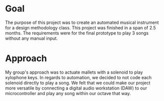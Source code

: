 # Goal
The purpose of this project was to create an automated musical instrument for a design methodology class. This project was finished in a span of 2.5 months. The requirements were for the final prototype to play 3 songs without any manual input.

# Approach
My group's approach was to actuate mallets with a solenoid to play xylophone keys. In regards to automation, we decided to not code each solenoid directly to play a song. We felt that we could make our project more versatile by connecting a digital audio workstation (DAW) to our microcontroller and play any song within our octave that way.
